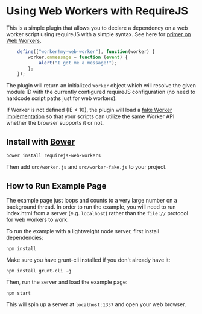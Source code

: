 # Using Web Workers with RequireJS

This is a simple plugin that allows you to declare a dependency on a web worker script using requireJS with a simple syntax. See here for [primer on Web Workers](https://developer.mozilla.org/en-US/docs/DOM/Using_web_workers).

```javascript
	define(["worker!my-web-worker"], function(worker) {
		worker.onmessage = function (event) {
			alert("I got me a message!");
		};
	});
```

The plugin will return an initialized `Worker` object which will resolve the given module ID with the currently configured requireJS configuration (no need to hardcode script paths just for web workers).

If Worker is not defined (IE < 10), the plugin will load a [fake Worker implementation](http://code.google.com/p/fakeworker-js/) so that your scripts can utilize the same Worker API whether the browser supports it or not.

## Install with [Bower](http://bower.io/)

```
bower install requirejs-web-workers
```

Then add `src/worker.js` and `src/worker-fake.js` to your project.

## How to Run Example Page

The example page just loops and counts to a very large number on a background thread. In order to run the example, you will need to run index.html from a server (e.g. `localhost`) rather than the `file://` protocol for web workers to work.

To run the example with a lightweight node server, first install dependencies:

```
npm install
```

Make sure you have grunt-cli installed if you don't already have it:

```
npm install grunt-cli -g
```

Then, run the server and load the example page:

```
npm start
```

This will spin up a server at `localhost:1337` and open your web browser.
